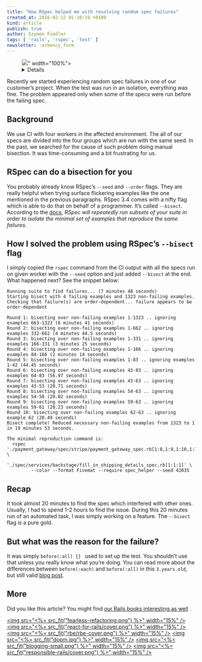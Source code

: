 ```yaml
---
title: "How RSpec helped me with resolving random spec failures"
created_at: 2016-02-12 01:10:19 +0100
kind: article
publish: true
author: Szymon Fiedler
tags: [ 'rails', 'rspec', 'test' ]
newsletter: :arkency_form
---
```


<p>
  <figure>
    <img src="<%= src_fit("how-rspec-helped-me-with-resolving-randoms-spec-failures/header.jpg") %>" width="100%">
    <details>
      <a href="https://flic.kr/p/dZEH5s">Photo</a> available thanks to the courtesy of
      <a href="https://www.flickr.com/photos/mkoneeye/">Robert Kash</a>.
      <a href="https://creativecommons.org/licenses/by/2.0/">CC BY 2.0</a>
    </details>
  </figure>
</p>

Recently we started experiencing random spec failures in one of our customer’s project. When the test was run in an isolation, everything was fine. The problem appeared only when some of the specs were run before the failing spec.

<!-- more -->

## Background
We use CI with four workers in the affected environment. The all of our specs are divided into the four groups which are run with the same seed. In the past, we searched for the cause of such problem doing manual bisection. It was time-consuming and a bit frustrating for us.

## RSpec can do a bisection for you
You probably already know RSpec’s `--seed` and `--order` flags. They are really helpful when trying surface flickering examples like the one mentioned in the previous paragraphs.
RSpec 3.4 comes with a nifty flag which is able to do that on behalf of a programmer. It’s called `--bisect`. According to the [docs](https://relishapp.com/rspec/rspec-core/docs/command-line/bisect), _RSpec will repeatedly run subsets of your suite in order to isolate the minimal set of examples that reproduce the same failures._

## How I solved the problem using RSpec’s `--bisect` flag
I simply copied the `rspec` command from the CI output with all the specs run on given worker with the `--seed` option and just added `--bisect` at the end. What happened next? See the snippet below:

    Running suite to find failures... (7 minutes 48 seconds)
    Starting bisect with 4 failing examples and 1323 non-failing examples.
    Checking that failure(s) are order-dependent... failure appears to be order-dependent

    Round 1: bisecting over non-failing examples 1-1323 .. ignoring examples 663-1323 (6 minutes 41 seconds)
    Round 2: bisecting over non-failing examples 1-662 .. ignoring examples 332-662 (4 minutes 44.5 seconds)
    Round 3: bisecting over non-failing examples 1-331 .. ignoring examples 166-331 (3 minutes 25 seconds)
    Round 4: bisecting over non-failing examples 1-166 .. ignoring examples 84-166 (2 minutes 14 seconds)
    Round 5: bisecting over non-failing examples 1-83 .. ignoring examples 1-42 (44.45 seconds)
    Round 6: bisecting over non-failing examples 43-83 .. ignoring examples 64-83 (56.97 seconds)
    Round 7: bisecting over non-failing examples 43-63 .. ignoring examples 43-53 (20.71 seconds)
    Round 8: bisecting over non-failing examples 54-63 .. ignoring examples 54-58 (20.02 seconds)
    Round 9: bisecting over non-failing examples 59-63 .. ignoring examples 59-61 (20.23 seconds)
    Round 10: bisecting over non-failing examples 62-63 .. ignoring example 62 (20.49 seconds)
    Bisect complete! Reduced necessary non-failing examples from 1323 to 1 in 19 minutes 53 seconds.

    The minimal reproduction command is:
      rspec './payment_gateway/spec/stripe/payment_gateway_spec.rb[1:8,1:9,1:10,1:11]' \
            './spec/services/backstage/fill_in_shipping_details_spec.rb[1:1:1]' \
             --color --format Fivemat --require spec_helper --seed 42035

## Recap
It took almost 20 minutes to find the spec which interfered with other ones. Usually, I had to spend 1-2 hours to find the issue. During this 20 minutes run of an automated task, I was simply working on a feature. The `--bisect` flag is a pure gold.

## But what was the reason for the failure?
It was simply `before(:all) {} ` used to set up the test. You shouldn’t use that unless you really know what you’re doing. You can read more about the differences between `before(:each)` and `before(:all)` in this `3.years.old`, but still valid [blog post](http://makandracards.com/makandra/11507-using-before-all-in-rspec-will-cause-you-lots-of-trouble-unless-you-know-what-you-are-doing).

## More

Did you like this article? You might find [our Rails books interesting as well](/products) .

<a href="http://controllers.rails-refactoring.com"><img src="<%= src_fit("fearless-refactoring.png") %>" width="15%" /></a>
<a href="/rails-react"><img src="<%= src_fit("react-for-rails/cover.png") %>" width="15%" /></a>
<a href="http://reactkungfu.com/react-by-example/"><img src="<%= src_fit("rbe/rbe-cover.png") %>" width="15%" /></a>
<a href="/async-remote/"><img src="<%= src_fit("dopm.jpg") %>" width="15%" /></a>
<a href="https://arkency.dpdcart.com"><img src="<%= src_fit("blogging-small.png") %>" width="15%" /></a>
<a href="/responsible-rails"><img src="<%= src_fit("responsible-rails/cover.png") %>" width="15%" /></a>
